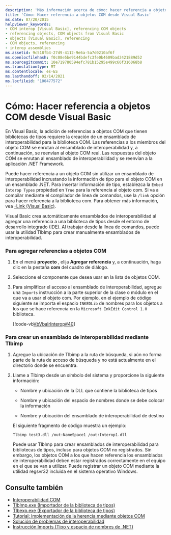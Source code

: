 ```yaml
---
description: 'Más información acerca de cómo: hacer referencia a objetos COM desde Visual Basic'
title: 'Cómo: Hacer referencia a objetos COM desde Visual Basic'
ms.date: 07/20/2015
helpviewer_keywords:
- COM interop [Visual Basic], referencing COM objects
- referencing objects, COM objects from Visual Basic
- objects [Visual Basic], referencing
- COM objects, referencing
- interop assemblies
ms.assetid: 9c518fb4-27d9-4112-9e6a-5a7d0210af6f
ms.openlocfilehash: f0c08e5be9144bdefc3fe0b4609bad2421889d52
ms.sourcegitcommit: 10e719780594efc781b15295e499c66f316068b8
ms.translationtype: MT
ms.contentlocale: es-ES
ms.lasthandoff: 02/14/2021
ms.locfileid: "100477572"
---
```

# <a name="how-to-reference-com-objects-from-visual-basic"></a>Cómo: Hacer referencia a objetos COM desde Visual Basic

En Visual Basic, la adición de referencias a objetos COM que tienen bibliotecas de tipos requiere la creación de un ensamblado de interoperabilidad para la biblioteca COM. Las referencias a los miembros del objeto COM se enrutan al ensamblado de interoperabilidad y, a continuación, se reenvían al objeto COM real. Las respuestas del objeto COM se enrutan al ensamblado de interoperabilidad y se reenvían a la aplicación .NET Framework.  
  
 Puede hacer referencia a un objeto COM sin utilizar un ensamblado de interoperabilidad incrustando la información de tipo para el objeto COM en un ensamblado .NET. Para insertar información de tipo, establezca la `Embed Interop Types` propiedad en `True` para la referencia al objeto com. Si va a compilar mediante el compilador de línea de comandos, use la `/link` opción para hacer referencia a la biblioteca com. Para obtener más información, vea [-Link (Visual Basic)](../../reference/command-line-compiler/link.md).  
  
 Visual Basic crea automáticamente ensamblados de interoperabilidad al agregar una referencia a una biblioteca de tipos desde el entorno de desarrollo integrado (IDE). Al trabajar desde la línea de comandos, puede usar la utilidad TlbImp para crear manualmente ensamblados de interoperabilidad.  
  
### <a name="to-add-references-to-com-objects"></a>Para agregar referencias a objetos COM  
  
1. En el menú **proyecto** , elija **Agregar referencia** y, a continuación, haga clic en la pestaña **com** del cuadro de diálogo.  
  
2. Seleccione el componente que desea usar en la lista de objetos COM.  
  
3. Para simplificar el acceso al ensamblado de interoperabilidad, agregue una `Imports` instrucción a la parte superior de la clase o módulo en el que va a usar el objeto com. Por ejemplo, en el ejemplo de código siguiente se importa el espacio `INKEDLib` de nombres para los objetos a los que se hace referencia en la `Microsoft InkEdit Control 1.0` biblioteca.  
  
     [!code-vb[VbVbalrInterop#40](~/samples/snippets/visualbasic/VS_Snippets_VBCSharp/VbVbalrInterop/VB/Class1.vb#40)]  
  
### <a name="to-create-an-interop-assembly-using-tlbimp"></a>Para crear un ensamblado de interoperabilidad mediante Tlbimp  
  
1. Agregue la ubicación de Tlbimp a la ruta de búsqueda, si aún no forma parte de la ruta de acceso de búsqueda y no está actualmente en el directorio donde se encuentra.  
  
2. Llame a Tlbimp desde un símbolo del sistema y proporcione la siguiente información:  
  
    - Nombre y ubicación de la DLL que contiene la biblioteca de tipos  
  
    - Nombre y ubicación del espacio de nombres donde se debe colocar la información  
  
    - Nombre y ubicación del ensamblado de interoperabilidad de destino  
  
     El siguiente fragmento de código muestra un ejemplo:  
  
    ```console  
    Tlbimp test3.dll /out:NameSpace1 /out:Interop1.dll  
    ```  
  
     Puede usar TlbImp para crear ensamblados de interoperabilidad para bibliotecas de tipos, incluso para objetos COM no registrados. Sin embargo, los objetos COM a los que hacen referencia los ensamblados de interoperabilidad deben estar registrados correctamente en el equipo en el que se van a utilizar. Puede registrar un objeto COM mediante la utilidad regsvr32 incluida en el sistema operativo Windows.  
  
## <a name="see-also"></a>Consulte también

- [Interoperabilidad COM](index.md)
- [TlbImp.exe (Importador de la biblioteca de tipos)](../../../framework/tools/tlbimp-exe-type-library-importer.md)
- [Tlbexp.exe (Exportador de la biblioteca de tipos)](../../../framework/tools/tlbexp-exe-type-library-exporter.md)
- [Tutorial: Implementación de la herencia mediante objetos COM](walkthrough-implementing-inheritance-with-com-objects.md)
- [Solución de problemas de interoperabilidad](troubleshooting-interoperability.md)
- [Instrucción Imports (Tipo y espacio de nombres de .NET)](../../language-reference/statements/imports-statement-net-namespace-and-type.md)
